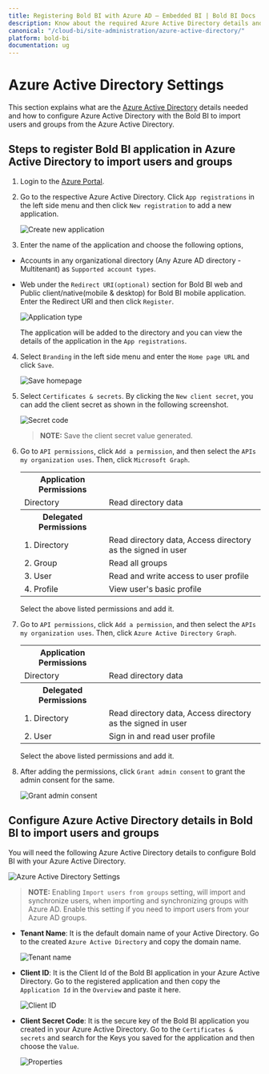```yaml
---
title: Registering Bold BI with Azure AD – Embedded BI | Bold BI Docs
description: Know about the required Azure Active Directory details and how to import users and groups by registering Bold BI with Azure Active Directory.
canonical: "/cloud-bi/site-administration/azure-active-directory/"
platform: bold-bi
documentation: ug
---
```


# Azure Active Directory Settings

This section explains what are the [Azure Active Directory](https://azure.microsoft.com/en-us/services/active-directory/) details needed and how to configure Azure Active Directory with the Bold BI to import users and groups from the Azure Active Directory.

## Steps to register Bold BI application in Azure Active Directory to import users and groups

1. Login to the [Azure Portal](https://portal.azure.com).

2. Go to the respective Azure Active Directory. Click `App registrations` in the left side menu and then click `New registration` to add a new application.

    ![Create new application](/static/assets/embedded/site-administration/images/add-application.png) 

3. Enter the name of the application and choose the following options,

*  Accounts in any organizational directory (Any Azure AD directory - Multitenant) as `Supported account types`.
* Web under the `Redirect URI(optional)` section for Bold BI web and Public client/native(mobile & desktop) for Bold BI mobile application. Enter the Redirect URI and then click `Register`.

    ![Application type](/static/assets/embedded/site-administration/images/add-application-type.png)

    The application will be added to the directory and you can view the details of the application in the `App registrations`.

4. Select `Branding` in the left side menu and enter the `Home page URL` and click `Save`.

    ![Save homepage](/static/assets/embedded/site-administration/images/azurehomepageurl.png)

5. Select `Certificates & secrets`. By clicking the `New client secret`, you can add the client secret as shown in the following screenshot.

    ![Secret code](/static/assets/embedded/site-administration/images/certificates.png)

    > **NOTE:**  Save the client secret value generated.

6. Go to `API permissions`, click `Add a permission`, and then select the `APIs my organization uses`. Then, click  `Microsoft Graph`.

    <table>
     <tr>
     <th><b>Application Permissions</b></th>
     <th></th>
     </tr>
     <tr>
     <td> Directory <td>Read directory data</td></td>
     </tr>
     <tr>
     <th><b>Delegated Permissions</b></th>
     <th></th>
     </tr>
     <tr>
     <td> 1. Directory <td>Read directory data, Access directory as the signed in user</td></td>
     </tr>
     <tr>
     <td>2. Group <td>Read all groups</td></td>
     </tr>
     <tr>
     <td>3. User <td>Read and write access to user profile</td></td>
     </tr>
      <tr>
     <td>4. Profile <td>View user's basic profile</td></td>
     </tr>
     </table>
    
    Select the above listed permissions and add it.

7. Go to `API permissions`, click `Add a permission`, and then select the `APIs my organization uses`. Then, click `Azure Active Directory Graph`.

    <table>
     <tr>
     <th><b>Application Permissions</b></th>
     <th></th>
     </tr>
     <tr>
     <td>Directory <td>Read directory data</td></td>
     </tr>
     <tr>
     <th><b>Delegated Permissions</b></th>
     <th></th>
     </tr>
     <tr>
     <td> 1. Directory <td>Read directory data, Access directory as the signed in user</td></td>
     </tr>
     <tr>
     <td>2. User <td>Sign in and read user profile</td></td>
     </tr>
     </table>

     Select the above listed permissions and add it.

8. After adding the permissions, click `Grant admin consent` to grant the admin consent for the same.
 
    ![Grant admin consent](/static/assets/embedded/site-administration/images/grant-admin-consent.png)

## Configure Azure Active Directory details in Bold BI to import users and groups

You will need the following Azure Active Directory details to configure Bold BI with your Azure Active Directory.

![Azure Active Directory Settings](/static/assets/embedded/site-administration/images/azure-active-directory-settings.png)

> **NOTE:** Enabling `Import users from groups` setting, will import and synchronize users, when importing and synchronizing groups with Azure AD. Enable this setting if you need to import users from your Azure AD groups.

* **Tenant Name**: It is the default domain name of your Active Directory. Go to the created `Azure Active Directory` and copy the domain name.

    ![Tenant name](/static/assets/embedded/site-administration/images/tenant-name.png)
 
* **Client ID**: It is the Client Id of the Bold BI application in your Azure Active Directory. Go to the registered application and then copy the `Application Id` in the `Overview` and paste it here.

    ![Client ID](/static/assets/embedded/site-administration/images/app-id.png)
 
* **Client Secret Code**: It is the secure key of the Bold BI application you created in your Azure Active Directory. Go to the `Certificates & secrets` and search for the Keys you saved for the application and then choose the `Value`.

    ![Properties](/static/assets/embedded/site-administration/images/keys.png)
